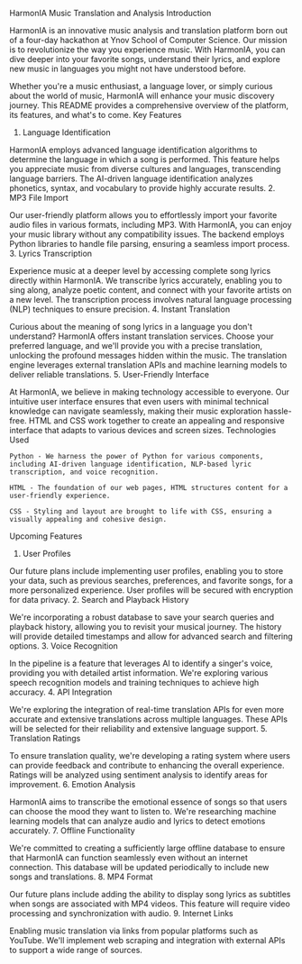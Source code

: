 HarmonIA Music Translation and Analysis
Introduction

HarmonIA is an innovative music analysis and translation platform born out of a four-day hackathon at Ynov School of Computer Science. Our mission is to revolutionize the way you experience music. With HarmonIA, you can dive deeper into your favorite songs, understand their lyrics, and explore new music in languages you might not have understood before.

Whether you're a music enthusiast, a language lover, or simply curious about the world of music, HarmonIA will enhance your music discovery journey. This README provides a comprehensive overview of the platform, its features, and what's to come.
Key Features
1. Language Identification

HarmonIA employs advanced language identification algorithms to determine the language in which a song is performed. This feature helps you appreciate music from diverse cultures and languages, transcending language barriers. The AI-driven language identification analyzes phonetics, syntax, and vocabulary to provide highly accurate results.
2. MP3 File Import

Our user-friendly platform allows you to effortlessly import your favorite audio files in various formats, including MP3. With HarmonIA, you can enjoy your music library without any compatibility issues. The backend employs Python libraries to handle file parsing, ensuring a seamless import process.
3. Lyrics Transcription

Experience music at a deeper level by accessing complete song lyrics directly within HarmonIA. We transcribe lyrics accurately, enabling you to sing along, analyze poetic content, and connect with your favorite artists on a new level. The transcription process involves natural language processing (NLP) techniques to ensure precision.
4. Instant Translation

Curious about the meaning of song lyrics in a language you don't understand? HarmonIA offers instant translation services. Choose your preferred language, and we'll provide you with a precise translation, unlocking the profound messages hidden within the music. The translation engine leverages external translation APIs and machine learning models to deliver reliable translations.
5. User-Friendly Interface

At HarmonIA, we believe in making technology accessible to everyone. Our intuitive user interface ensures that even users with minimal technical knowledge can navigate seamlessly, making their music exploration hassle-free. HTML and CSS work together to create an appealing and responsive interface that adapts to various devices and screen sizes.
Technologies Used

    Python - We harness the power of Python for various components, including AI-driven language identification, NLP-based lyric transcription, and voice recognition.

    HTML - The foundation of our web pages, HTML structures content for a user-friendly experience.

    CSS - Styling and layout are brought to life with CSS, ensuring a visually appealing and cohesive design.

Upcoming Features
1. User Profiles

Our future plans include implementing user profiles, enabling you to store your data, such as previous searches, preferences, and favorite songs, for a more personalized experience. User profiles will be secured with encryption for data privacy.
2. Search and Playback History

We're incorporating a robust database to save your search queries and playback history, allowing you to revisit your musical journey. The history will provide detailed timestamps and allow for advanced search and filtering options.
3. Voice Recognition

In the pipeline is a feature that leverages AI to identify a singer's voice, providing you with detailed artist information. We're exploring various speech recognition models and training techniques to achieve high accuracy.
4. API Integration

We're exploring the integration of real-time translation APIs for even more accurate and extensive translations across multiple languages. These APIs will be selected for their reliability and extensive language support.
5. Translation Ratings

To ensure translation quality, we're developing a rating system where users can provide feedback and contribute to enhancing the overall experience. Ratings will be analyzed using sentiment analysis to identify areas for improvement.
6. Emotion Analysis

HarmonIA aims to transcribe the emotional essence of songs so that users can choose the mood they want to listen to. We're researching machine learning models that can analyze audio and lyrics to detect emotions accurately.
7. Offline Functionality

We're committed to creating a sufficiently large offline database to ensure that HarmonIA can function seamlessly even without an internet connection. This database will be updated periodically to include new songs and translations.
8. MP4 Format

Our future plans include adding the ability to display song lyrics as subtitles when songs are associated with MP4 videos. This feature will require video processing and synchronization with audio.
9. Internet Links

Enabling music translation via links from popular platforms such as YouTube. We'll implement web scraping and integration with external APIs to support a wide range of sources.
